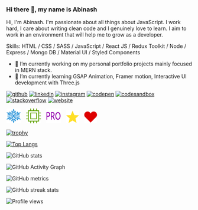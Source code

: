 ### Hi there 👋, my name is Abinash
Hi, I'm Abinash. I'm passionate about all things about JavaScript. I work hard, I care about writing clean code and I genuinely love to learn. I aim to work in an environment that will help me to grow as a developer.

Skills: HTML / CSS / SASS / JavaScript / React JS / Redux Toolkit / Node / Express / Mongo DB /  Material UI / Styled Components

- 🔭 I’m currently working on my personal portfolio projects mainly focused in MERN stack. 
- 🌱 I’m currently learning GSAP Animation, Framer motion, Interactive UI development  with Three.js 


[<img src='https://cdn.jsdelivr.net/npm/simple-icons@3.0.1/icons/github.svg' alt='github' height='40'>](https://github.com/Abinashpatri)  [<img src='https://cdn.jsdelivr.net/npm/simple-icons@3.0.1/icons/linkedin.svg' alt='linkedin' height='40'>](https://www.linkedin.com/in/abinashpatri/)  [<img src='https://cdn.jsdelivr.net/npm/simple-icons@3.0.1/icons/instagram.svg' alt='instagram' height='40'>](https://www.instagram.com/abinash_patri/)  [<img src='https://cdn.jsdelivr.net/npm/simple-icons@3.0.1/icons/codepen.svg' alt='codepen' height='40'>](https://codepen.io/abinashpatri)  [<img src='https://cdn.jsdelivr.net/npm/simple-icons@3.0.1/icons/codesandbox.svg' alt='codesandbox' height='40'>](https://codesandbox.io/u/abinashpatri)  [<img src='https://cdn.jsdelivr.net/npm/simple-icons@3.0.1/icons/stackoverflow.svg' alt='stackoverflow' height='40'>](https://stackoverflow.com/users/abinash-patri)  [<img src='https://cdn.jsdelivr.net/npm/simple-icons@3.0.1/icons/icloud.svg' alt='website' height='40'>](https://abinashpatri.netlify.app/)  

<a href='https://archiveprogram.github.com/'><img src='https://raw.githubusercontent.com/acervenky/animated-github-badges/master/assets/acbadge.gif' width='40' height='40'></a> <a href='https://docs.github.com/en/developers'><img src='https://raw.githubusercontent.com/acervenky/animated-github-badges/master/assets/devbadge.gif' width='40' height='40'></a> <a href='https://github.com/pricing'><img src='https://raw.githubusercontent.com/acervenky/animated-github-badges/master/assets/pro.gif' width='40' height='40'></a> <a href='https://stars.github.com/'><img src='https://raw.githubusercontent.com/acervenky/animated-github-badges/master/assets/starbadge.gif' width='35' height='35'></a> <a href='https://docs.github.com/en/github/supporting-the-open-source-community-with-github-sponsors'><img src='https://raw.githubusercontent.com/acervenky/animated-github-badges/master/assets/sponsorbadge.gif' width='35' height='35'></a> 

[![trophy](https://github-profile-trophy.vercel.app/?username=Abinashpatri)](https://github.com/ryo-ma/github-profile-trophy)

[![Top Langs](https://github-readme-stats.vercel.app/api/top-langs/?username=Abinashpatri)](https://github.com/anuraghazra/github-readme-stats)

![GitHub stats](https://github-readme-stats.vercel.app/api?username=Abinashpatri&show_icons=true&count_private=true)  

![GitHub Activity Graph](https://activity-graph.herokuapp.com/graph?username=Abinashpatri)  

![GitHub metrics](https://metrics.lecoq.io/Abinashpatri)  

![GitHub streak stats](https://github-readme-streak-stats.herokuapp.com/?user=Abinashpatri)  

![Profile views](https://gpvc.arturio.dev/Abinashpatri)  
